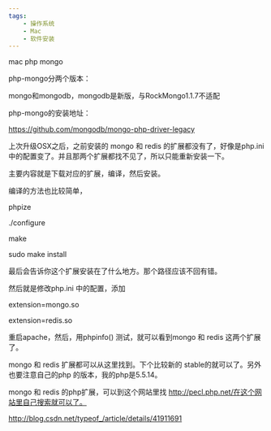 ```yaml
---
tags:
    - 操作系统
    - Mac
    - 软件安装
---
```


mac php mongo

php-mongo分两个版本：

mongo和mongodb，mongodb是新版，与RockMongo1.1.7不适配

php-mongo的安装地址：

https://github.com/mongodb/mongo-php-driver-legacy



上次升级OSX之后，之前安装的 mongo 和 redis 的扩展都没有了，好像是php.ini 中的配置变了。并且那两个扩展都找不见了，所以只能重新安装一下。

主要内容就是下载对应的扩展，编译，然后安装。

编译的方法也比较简单，

phpize

./configure

make

sudo make install

最后会告诉你这个扩展安装在了什么地方。那个路径应该不回有错。

然后就是修改php.ini 中的配置，添加

extension=mongo.so

extension=redis.so

重启apache，然后，用phpinfo() 测试，就可以看到mongo 和 redis 这两个扩展了。

mongo 和 redis 扩展都可以从这里找到。下个比较新的 stable的就可以了。另外也要注意自己的php 的版本，我的php是5.5.14。

mongo 和 redis 的php扩展，可以到这个网站里找 http://pecl.php.net/在这个网站里自己搜索就可以了。

http://blog.csdn.net/typeof_/article/details/41911691

